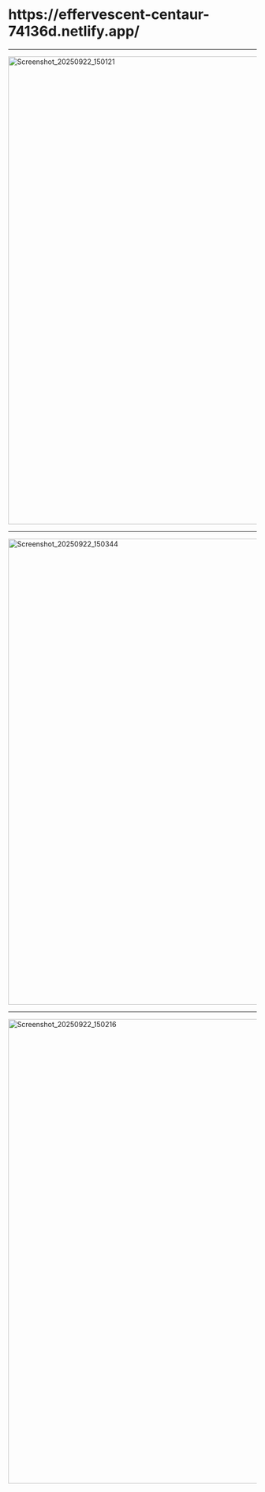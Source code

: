 <h1><a>https://effervescent-centaur-74136d.netlify.app/</a></h1>
<hr></hr>
<img width="1920" height="947" alt="Screenshot_20250922_150121" src="https://github.com/user-attachments/assets/6478f4bb-99d3-4a5d-a559-66c4b548a80f" />
<hr></hr>
<img width="1920" height="943" alt="Screenshot_20250922_150344" src="https://github.com/user-attachments/assets/ee675be1-3d65-4f9d-be2a-9fd5693b3c13" />
<hr></hr>
<img width="1920" height="940" alt="Screenshot_20250922_150216" src="https://github.com/user-attachments/assets/552ec0cb-4948-4d9a-9bdf-32399788489e" />
